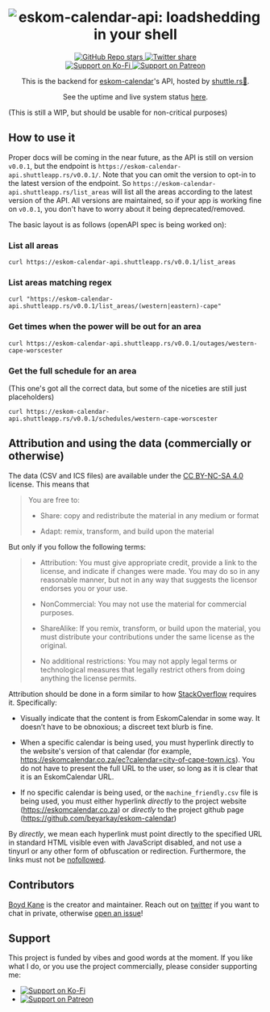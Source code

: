 <div align="center">
  <h1 alt="Eskom-calendar-api: loadshedding in your shell">
    <img src="https://github.com/beyarkay/eskom-calendar/blob/main/imgs/header.png" alt="eskom-calendar-api: loadshedding in your shell">
  </h1>

  <a href="https://github.com/beyarkay/eskom-calendar-api">
    <img alt="GitHub Repo stars" src="https://img.shields.io/github/stars/beyarkay/eskom-calendar-api?style=social">
  </a>

  <a href="https://twitter.com/intent/tweet?text=Hey%20@beyarkay%20I%20love%20eskom-calendar!">
    <img alt="Twitter share" src="https://img.shields.io/twitter/follow/beyarkay?label=Say%20hi%20on%20Twitter%21&style=social">
  </a>
  <br>
  <a href="https://ko-fi.com/beyarkay">
    <img alt="Support on Ko-Fi" src="https://img.shields.io/badge/Ko--Fi-Once%20off%20donation-ff5f5f">
  </a>

  <a href="https://patreon.com/user?u=91320409&utm_medium=clipboard_copy&utm_source=copyLink&utm_campaign=creatorshare_creator&utm_content=join_link">
    <img alt="Support on Patreon" src="https://img.shields.io/badge/Patreon-Recurring%20donation%20%E2%9D%A4%EF%B8%8F-red">
  </a>

  <p>
    This is the backend for <a href="https://github.com/beyarkay/eskom-calendar">eskom-calendar</a>'s API, hosted by <a href="https://www.shuttle.rs/">shuttle.rs🚀</a>.
  </p> 
  <p>
    See the uptime and live system status <a href="https://stats.uptimerobot.com/l9gAnCO16z">here</a>.
  </p>
</div>

(This is still a WIP, but should be usable for non-critical purposes)

## How to use it

Proper docs will be coming in the near future, as the API is still on version `v0.0.1`, but 
the endpoint is `https://eskom-calendar-api.shuttleapp.rs/v0.0.1/`. Note that you can omit the
version to opt-in to the latest version of the endpoint. So `https://eskom-calendar-api.shuttleapp.rs/list_areas`
will list all the areas according to the latest version of the API. All versions are maintained, so if
your app is working fine on `v0.0.1`, you don't have to worry about it being deprecated/removed.

The basic layout is as follows (openAPI spec is being worked on):

### List all areas
```
curl https://eskom-calendar-api.shuttleapp.rs/v0.0.1/list_areas
```

### List areas matching regex
```
curl "https://eskom-calendar-api.shuttleapp.rs/v0.0.1/list_areas/(western|eastern)-cape"
```

### Get times when the power will be out for an area
```
curl https://eskom-calendar-api.shuttleapp.rs/v0.0.1/outages/western-cape-worscester
```

### Get the full schedule for an area

(This one's got all the correct data, but some of the niceties are still just placeholders)

```
curl https://eskom-calendar-api.shuttleapp.rs/v0.0.1/schedules/western-cape-worscester
```

## Attribution and using the data (commercially or otherwise)

The data (CSV and ICS files) are available under the
[CC BY-NC-SA 4.0](https://creativecommons.org/licenses/by-nc-sa/4.0/) license. This means
that

> You are free to:
>
> - Share: copy and redistribute the material in any medium or format
>
> - Adapt: remix, transform, and build upon the material

But only if you follow the following terms:

> - Attribution: You must give appropriate credit, provide a link to the license,
>   and indicate if changes were made. You may do so in any reasonable manner, but
>   not in any way that suggests the licensor endorses you or your use.
>
> - NonCommercial: You may not use the material for commercial purposes.
>
> - ShareAlike: If you remix, transform, or build upon the material, you must
>   distribute your contributions under the same license as the original.
>
> - No additional restrictions: You may not apply legal terms or technological
>   measures that legally restrict others from doing anything the license permits.

Attribution should be done in a form similar to how
[StackOverflow](https://stackoverflow.blog/2009/06/25/attribution-required/) requires it.
Specifically:

- Visually indicate that the content is from EskomCalendar in some way.
  It doesn’t have to be obnoxious; a discreet text blurb is fine.

- When a specific calendar is being used, you must hyperlink directly to the website's
  version of that calendar (for example, https://eskomcalendar.co.za/ec?calendar=city-of-cape-town.ics).
  You do not have to present the full URL to the user, so long as it is clear that it is an EskomCalendar
  URL.

- If no specific calendar is being used, or the `machine_friendly.csv` file is being used, you must either
  hyperlink *directly* to the project website (https://eskomcalendar.co.za) or *directly* to the
  project github page (https://github.com/beyarkay/eskom-calendar)

By *directly*, we mean each hyperlink must point directly to the specified URL in standard HTML
visible even with JavaScript disabled, and not use a tinyurl or any other form of obfuscation
or redirection. Furthermore, the links must not be
[nofollowed](https://googleblog.blogspot.com/2005/01/preventing-comment-spam.html).


## Contributors

[Boyd Kane](https://github.com/beyarkay) is the creator and maintainer. Reach out
on [twitter](https://twitter.com/beyarkay) if you want to chat in private, otherwise
[open an issue](https://github.com/beyarkay/eskom-calendar-api/issues/new)!

## Support

This project is funded by vibes and good words at the moment. If you like what I do,
or you use the project commercially, please consider supporting me:

- <a href="https://ko-fi.com/beyarkay">
    <img alt="Support on Ko-Fi" src="https://img.shields.io/badge/Ko--Fi-Buy%20me%20a%20coffee!-ff5f5f">
  </a>
- <a href="https://patreon.com/user?u=91320409&utm_medium=clipboard_copy&utm_source=copyLink&utm_campaign=creatorshare_creator&utm_content=join_link">
    <img alt="Support on Patreon" src="https://img.shields.io/badge/Patreon-Recurring%20support%20%E2%9D%A4%EF%B8%8F-red">
  </a>


